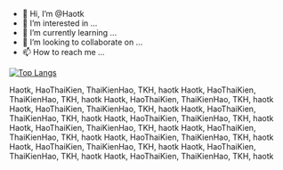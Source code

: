 - 👋 Hi, I’m @Haotk
- 👀 I’m interested in ...
- 🌱 I’m currently learning ...
- 💞️ I’m looking to collaborate on ...
- 📫 How to reach me ...

[![Top Langs](https://github-readme-stats.vercel.app/api/top-langs/?username=haotk&hide=java)]()









Haotk, HaoThaiKien, ThaiKienHao, TKH, haotk
Haotk, HaoThaiKien, ThaiKienHao, TKH, haotk
Haotk, HaoThaiKien, ThaiKienHao, TKH, haotk
Haotk, HaoThaiKien, ThaiKienHao, TKH, haotk
Haotk, HaoThaiKien, ThaiKienHao, TKH, haotk
Haotk, HaoThaiKien, ThaiKienHao, TKH, haotk
Haotk, HaoThaiKien, ThaiKienHao, TKH, haotk
Haotk, HaoThaiKien, ThaiKienHao, TKH, haotk
Haotk, HaoThaiKien, ThaiKienHao, TKH, haotk
Haotk, HaoThaiKien, ThaiKienHao, TKH, haotk
Haotk, HaoThaiKien, ThaiKienHao, TKH, haotk
Haotk, HaoThaiKien, ThaiKienHao, TKH, haotk
